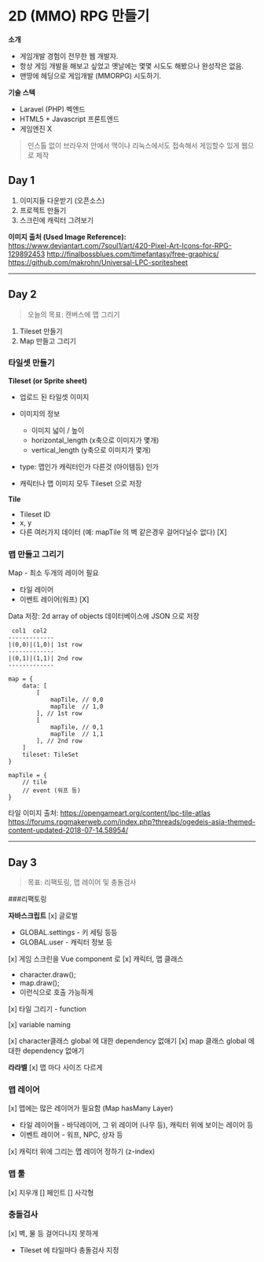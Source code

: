 # 2D (MMO) RPG 만들기
**소개**
- 게임개발 경험이 전무한 웹 개발자. 
- 항상 게임 개발을 해보고 싶었고 옛날에는 몇몇 시도도 해봤으나 완성작은 없음.
- 맨땅에 헤딩으로 게임개발 (MMORPG) 시도하기.

**기술 스텍**
- Laravel (PHP) 벡엔드
- HTML5 + Javascript 프론트엔드
- 게임엔진 X

> 인스톨 없이 브라우저 안에서 맥이나 리눅스에서도 접속해서 게임할수 있게 웹으로 제작

## Day 1
1. 이미지들 다운받기 (오픈소스)
2. 프로젝트 만들기 
3. 스크린에 캐릭터 그려보기

**이미지 출처 (Used Image Reference):**
https://www.deviantart.com/7soul1/art/420-Pixel-Art-Icons-for-RPG-129892453
http://finalbossblues.com/timefantasy/free-graphics/
https://github.com/makrohn/Universal-LPC-spritesheet

* * *
## Day 2
> 오늘의 목표: 캔버스에 맵 그리기

1. Tileset 만들기
2. Map 만들고 그리기

### 타일셋 만들기
**Tileset (or Sprite sheet)**
- 업로드 된 타일셋 이미지
- 이미지의 정보
    - 이미지 넓이 / 높이
    - horizontal_length (x축으로 이미지가 몇개)
    - vertical_length (y축으로 이미지가 몇개)
- type: 맵인가 캐릭터인가 다른것 (아이템등) 인가

- 캐릭터나 맵 이미지 모두 Tileset 으로 저장

**Tile**
- Tileset ID
- x, y
- 다른 여러가지 데이터 (예: mapTile 의 벽 같은경우 걸어다닐수 없다) [X]
### 맵 만들고 그리기
Map - 최소 두개의 레이어 필요
- 타일 레이어
- 이벤트 레이어(워프) [X]

Data 저장: 
2d array of objects
데이터베이스에  JSON 으로 저장

```
 col1  col2
-------------
|(0,0)|(1,0)| 1st row
-------------
|(0,1)|(1,1)| 2nd row
-------------

map = {
	data: [
		[
			mapTile, // 0,0 
			mapTile  // 1,0
		], // 1st row
		[
			mapTile, // 0,1
			mapTile  // 1,1
		], // 2nd row
	]
	tileset: TileSet
}

mapTile = {
	// tile
	// event (워프 등)
}
```

타일 이미지 출처: 
https://opengameart.org/content/lpc-tile-atlas
https://forums.rpgmakerweb.com/index.php?threads/ogedeis-asia-themed-content-updated-2018-07-14.58954/

* * *

## Day 3
> 목표: 리팩토링, 맵 레이어 및 충돌검사

###리팩토링

**자바스크립트**
[x] 글로벌 
 - GLOBAL.settings - 키 세팅 등등
 - GLOBAL.user - 캐릭터 정보 등

[x] 게임 스크린을 Vue component 로 
[x] 캐릭터, 맵 클래스 
 - character.draw(); 
 - map.draw();
 - 이런식으로 호출 가능하게

[x] 타일 그리기 - function

[x] variable naming

[x] character클래스 global 에 대한 dependency 없애기 
[x] map 클래스 global 에 대한 dependency 없애기 

**라라벨**
[x] 맵 마다 사이즈 다르게 

### 맵 레이어
[x] 맵에는 많은 레이어가 필요함 (Map hasMany Layer)
 - 타일 레이어들 - 바닥레이어, 그 위 레이어 (나무 등), 캐릭터 위에 보이는 레이어 등
 - 이벤트 레이어 - 워프, NPC, 상자 등

[x] 캐릭터 위에 그리는 맵 레이어 정하기 (z-index)

### 맵 툴
[x] 지우개
[] 페인트 
[] 사각형

### 충돌검사 
[x] 벽, 물 등 걸어다니지 못하게
- Tileset 에 타일마다 충돌검사 지정

